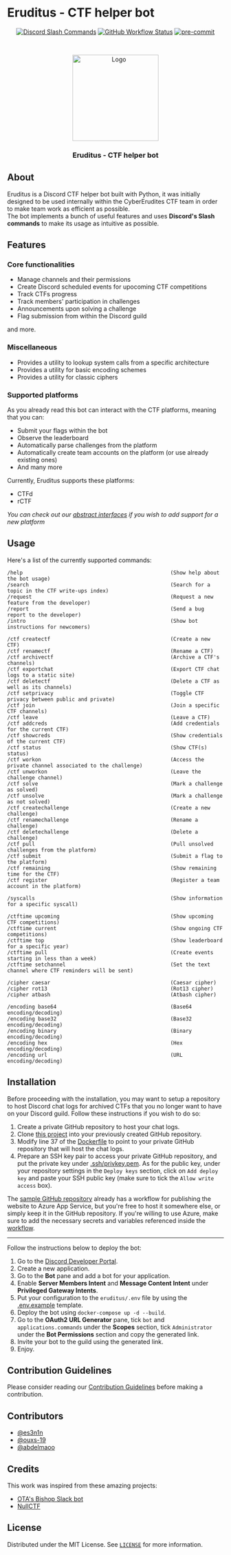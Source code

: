 # Eruditus - CTF helper bot
<p align="center">
        <a href="https://discord.com/developers/docs/interactions/slash-commands"><img src="https://img.shields.io/badge/%2F-Discord%20Slash-blue" alt="Discord Slash Commands"></a>
        <a href="https://github.com/hfz1337/Eruditus/actions"><img src="https://img.shields.io/github/actions/workflow/status/hfz1337/Eruditus/pre-commit.yml?branch=master&logo=github" alt="GitHub Workflow Status"></a>
        <a href="https://github.com/pre-commit/pre-commit"> <img alt="pre-commit" src="https://img.shields.io/badge/pre--commit-enabled-brightgreen?logo=pre-commit&logoColor=white&style=flat-square"></a>
</p>
<br/>
<p align="center">
  <img src="https://i.imgur.com/K5mNt37.jpg" alt="Logo" width="200">
  <h3 align="center">Eruditus - CTF helper bot</h3>
</p>

## About
Eruditus is a Discord CTF helper bot built with Python, it was initially designed to be
used internally within the CyberErudites CTF team in order to make team work as efficient
as possible.  
The bot implements a bunch of useful features and uses **Discord's Slash commands** to
make its usage as intuitive as possible.

## Features
### Core functionalities
- Manage channels and their permissions
- Create Discord scheduled events for upocoming CTF competitions
- Track CTFs progress
- Track members' participation in challenges
- Announcements upon solving a challenge
- Flag submission from within the Discord guild

and more.

### Miscellaneous
- Provides a utility to lookup system calls from a specific architecture
- Provides a utility for basic encoding schemes
- Provides a utility for classic ciphers

### Supported platforms
As you already read this bot can interact with the CTF platforms, meaning that you can:
- Submit your flags within the bot
- Observe the leaderboard
- Automatically parse challenges from the platform
- Automatically create team accounts on the platform (or use already existing ones)
- And many more

Currently, Eruditus supports these platforms:
- CTFd
- rCTF

_You can check out our [abstract interfaces](eruditus/lib/platforms/abc.py) if you wish to add support for a new platform_

## Usage
Here's a list of the currently supported commands:
```
/help                                                (Show help about the bot usage)
/search                                              (Search for a topic in the CTF write-ups index)
/request                                             (Request a new feature from the developer)
/report                                              (Send a bug report to the developer)
/intro                                               (Show bot instructions for newcomers)

/ctf createctf                                       (Create a new CTF)
/ctf renamectf                                       (Rename a CTF)
/ctf archivectf                                      (Archive a CTF's channels)
/ctf exportchat                                      (Export CTF chat logs to a static site)
/ctf deletectf                                       (Delete a CTF as well as its channels)
/ctf setprivacy                                      (Toggle CTF privacy between public and private)
/ctf join                                            (Join a specific CTF channels)
/ctf leave                                           (Leave a CTF)
/ctf addcreds                                        (Add credentials for the current CTF)
/ctf showcreds                                       (Show credentials of the current CTF)
/ctf status                                          (Show CTF(s) status)
/ctf workon                                          (Access the private channel associated to the challenge)
/ctf unworkon                                        (Leave the challenge channel)
/ctf solve                                           (Mark a challenge as solved)
/ctf unsolve                                         (Mark a challenge as not solved)
/ctf createchallenge                                 (Create a new challenge)
/ctf renamechallenge                                 (Rename a challenge)
/ctf deletechallenge                                 (Delete a challenge)
/ctf pull                                            (Pull unsolved challenges from the platform)
/ctf submit                                          (Submit a flag to the platform)
/ctf remaining                                       (Show remaining time for the CTF)
/ctf register                                        (Register a team account in the platform)

/syscalls                                            (Show information for a specific syscall)

/ctftime upcoming                                    (Show upcoming CTF competitions)
/ctftime current                                     (Show ongoing CTF competitions)
/ctftime top                                         (Show leaderboard for a specific year)
/ctftime pull                                        (Create events starting in less than a week)
/ctftime setchannel                                  (Set the text channel where CTF reminders will be sent)

/cipher caesar                                       (Caesar cipher)
/cipher rot13                                        (Rot13 cipher)
/cipher atbash                                       (Atbash cipher)

/encoding base64                                     (Base64 encoding/decoding)
/encoding base32                                     (Base32 encoding/decoding)
/encoding binary                                     (Binary encoding/decoding)
/encoding hex                                        (Hex encoding/decoding)
/encoding url                                        (URL encoding/decoding)
```

## Installation

Before proceeding with the installation, you may want to setup a repository to host Discord chat logs for archived CTFs that you no longer want to have on your Discord guild. Follow these instructions if you wish to do so:
1. Create a private GitHub repository to host your chat logs.
2. Clone [this project](https://github.com/hfz1337/discord-oauth2-webapp) into your previously created GitHub repository.
3. Modify line 37 of the [Dockerfile](./Dockerfile) to point to your private GitHub repository that will host the chat logs.
4. Prepare an SSH key pair to access your private GitHub repository, and put the private key under [.ssh/privkey.pem](./.ssh). As for the public key, under your repository settings in the `Deploy keys` section, click on `Add deploy key` and paste your SSH public key (make sure to tick the `Allow write access` box).

The [sample GitHub repository](https://github.com/hfz1337/discord-oauth2-webapp) already has a workflow for publishing the website to Azure App Service, but you're free to host it somewhere else, or simply keep it in the GitHub repository. If you're willing to use Azure, make sure to add the necessary secrets and variables referenced inside the [workflow](https://github.com/hfz1337/discord-oauth2-webapp/blob/main/.github/workflows/publish.yml).

---

Follow the instructions below to deploy the bot:

1. Go to the [Discord Developer Portal](https://discord.com/developers/applications).
2. Create a new application.
3. Go to the **Bot** pane and add a bot for your application.
4. Enable **Server Members Intent** and **Message Content Intent** under
**Privileged Gateway Intents**.
5. Put your configuration to the `eruditus/.env` file by using the [.env.example](eruditus/.env.example) template.
6. Deploy the bot using `docker-compose up -d --build`.
7. Go to the **OAuth2 URL Generator** pane, tick `bot` and `applications.commands`
under the **Scopes** section, tick `Administrator` under the **Bot Permissions**
section and copy the generated link.
8. Invite your bot to the guild using the generated link.
9. Enjoy.

## Contribution Guidelines
Please consider reading our [Contribution Guidelines](.github/CONTRIBUTING.md) before
making a contribution.

## Contributors
- [@es3n1n](https://github.com/es3n1n)
- [@ouxs-19](https://github.com/ouxs-19)
- [@abdelmaoo](https://github.com/abdelmaoo)

## Credits
This work was inspired from these amazing projects:
- [OTA's Bishop Slack bot](https://github.com/OpenToAllCTF/OTA-Challenge-Bot)
- [NullCTF](https://github.com/NullPxl/NullCTF)

## License
Distributed under the MIT License. See [`LICENSE`](./LICENSE) for more information.
